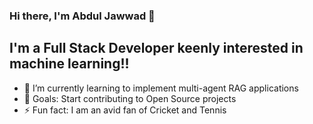### Hi there, I'm Abdul Jawwad 👋

## I'm a Full Stack Developer keenly interested in machine learning!!

- 🌱 I’m currently learning to implement multi-agent RAG applications
- 🥅 Goals: Start contributing to Open Source projects
- ⚡ Fun fact: I am an avid fan of Cricket and Tennis

<br />
